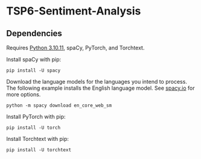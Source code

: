 # TSP6-Sentiment-Analysis

## Dependencies

Requires [Python 3.10.11](https://www.python.org/downloads/release/python-31011/), spaCy, PyTorch, and Torchtext.

Install spaCy with pip:

```
pip install -U spacy
```

Download the language models for the languages you intend to process. The following example installs the English language model. See [spacy.io](https://spacy.io/usage) for more options.

```
python -m spacy download en_core_web_sm
```

Install PyTorch with pip:

```
pip install -U torch
```

Install Torchtext with pip:

```
pip install -U torchtext
```
